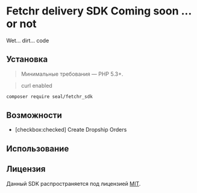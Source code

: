 # Fetchr delivery SDK Coming soon ... or not
Wet... dirt... code


## Установка

> Минимальные требования — PHP 5.3+.

> curl enabled
```bash
composer require seal/fetchr_sdk
```
## Возможности
- [checkbox:checked] Create Dropship Orders

## Использование




## Лицензия

Данный SDK распространяется под лицензией [MIT](http://opensource.org/licenses/MIT).

